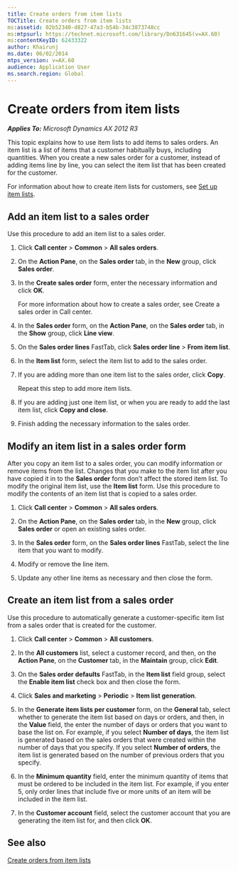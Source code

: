 ```yaml
---
title: Create orders from item lists
TOCTitle: Create orders from item lists
ms:assetid: 02b52340-d827-47a3-b54b-34c3873748cc
ms:mtpsurl: https://technet.microsoft.com/library/Dn631645(v=AX.60)
ms:contentKeyID: 62433322
author: Khairunj
ms.date: 06/02/2014
mtps_version: v=AX.60
audience: Application User
ms.search.region: Global
---
```


# Create orders from item lists 


_**Applies To:** Microsoft Dynamics AX 2012 R3_

This topic explains how to use item lists to add items to sales orders. An item list is a list of items that a customer habitually buys, including quantities. When you create a new sales order for a customer, instead of adding items line by line, you can select the item list that has been created for the customer.

For information about how to create item lists for customers, see [Set up item lists](set-up-item-lists.md).

## Add an item list to a sales order

Use this procedure to add an item list to a sales order.

1.  Click **Call center** \> **Common** \> **All sales orders**.

2.  On the **Action Pane**, on the **Sales order** tab, in the **New** group, click **Sales order**.

3.  In the **Create sales order** form, enter the necessary information and click **OK**.
    
    For more information about how to create a sales order, see Create a sales order in Call center.

4.  In the **Sales order** form, on the **Action Pane**, on the **Sales order** tab, in the **Show** group, click **Line view**.

5.  On the **Sales order lines** FastTab, click **Sales order line** \> **From item list**.

6.  In the **Item list** form, select the item list to add to the sales order.

7.  If you are adding more than one item list to the sales order, click **Copy**.
    
    Repeat this step to add more item lists.

8.  If you are adding just one item list, or when you are ready to add the last item list, click **Copy and close**.

9.  Finish adding the necessary information to the sales order.

## Modify an item list in a sales order form

After you copy an item list to a sales order, you can modify information or remove items from the list. Changes that you make to the item list after you have copied it in to the **Sales order** form don’t affect the stored item list. To modify the original item list, use the **Item list** form. Use this procedure to modify the contents of an item list that is copied to a sales order.

1.  Click **Call center** \> **Common** \> **All sales orders**.

2.  On the **Action Pane**, on the **Sales order** tab, in the **New** group, click **Sales order** or open an existing sales order.

3.  In the **Sales order** form, on the **Sales order lines** FastTab, select the line item that you want to modify.

4.  Modify or remove the line item.

5.  Update any other line items as necessary and then close the form.

## Create an item list from a sales order

Use this procedure to automatically generate a customer-specific item list from a sales order that is created for the customer.

1.  Click **Call center** \> **Common** \> **All customers**.

2.  In the **All customers** list, select a customer record, and then, on the **Action Pane**, on the **Customer** tab, in the **Maintain** group, click **Edit**.

3.  On the **Sales order defaults** FastTab, in the **Item list** field group, select the **Enable item list** check box and then close the form.

4.  Click **Sales and marketing** \> **Periodic** \> **Item list generation**.

5.  In the **Generate item lists per customer** form, on the **General** tab, select whether to generate the item list based on days or orders, and then, in the **Value** field, the enter the number of days or orders that you want to base the list on. For example, if you select **Number of days**, the item list is generated based on the sales orders that were created within the number of days that you specify. If you select **Number of orders**, the item list is generated based on the number of previous orders that you specify.

6.  In the **Minimum quantity** field, enter the minimum quantity of items that must be ordered to be included in the item list. For example, if you enter 5, only order lines that include five or more units of an item will be included in the item list.

7.  In the **Customer account** field, select the customer account that you are generating the item list for, and then click **OK**.

## See also

[Create orders from item lists](create-orders-from-item-lists.md)

  


